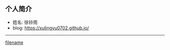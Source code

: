 ## 个人简介

- 姓名: 徐铃雨
- blog: https://xulingyu0702.github.io/

---

[filename](./_sidebar.md ':include')

